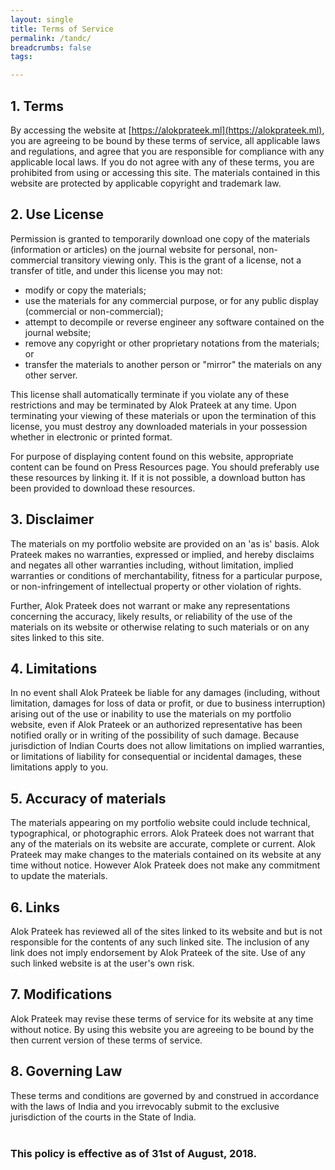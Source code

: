 ```yaml
---
layout: single
title: Terms of Service
permalink: /tandc/
breadcrumbs: false
tags:

---
```


## 1. Terms

By accessing the website at [https://alokprateek.ml](https://alokprateek.ml), you are agreeing to be bound by these terms of service, all applicable laws and regulations, and agree that you are responsible for compliance with any applicable local laws. If you do not agree with any of these terms, you are prohibited from using or accessing this site. The materials contained in this website are protected by applicable copyright and trademark law.<br>

## 2. Use License

Permission is granted to temporarily download one copy of the materials (information or articles) on the journal website for personal, non-commercial transitory viewing only. This is the grant of a license, not a transfer of title, and under this license you may not:
  - modify or copy the materials;
  - use the materials for any commercial purpose, or for any public display (commercial or non-commercial);
  - attempt to decompile or reverse engineer any software contained on the journal website;
  - remove any copyright or other proprietary notations from the materials; or
  - transfer the materials to another person or "mirror" the materials on any other server.
  
This license shall automatically terminate if you violate any of these restrictions and may be terminated by Alok Prateek at any time. Upon terminating your viewing of these materials or upon the termination of this license, you must destroy any downloaded materials in your possession whether in electronic or printed format.

For purpose of displaying content found on this website, appropriate content can be found on Press Resources page. You should preferably use these resources by linking it. If it is not possible, a download button has been provided to download these resources.<br>

## 3. Disclaimer

The materials on my portfolio website are provided on an 'as is' basis. Alok Prateek makes no warranties, expressed or implied, and hereby disclaims and negates all other warranties including, without limitation, implied warranties or conditions of merchantability, fitness for a particular purpose, or non-infringement of intellectual property or other violation of rights.

Further, Alok Prateek does not warrant or make any representations concerning the accuracy, likely results, or reliability of the use of the materials on its website or otherwise relating to such materials or on any sites linked to this site.<br>

## 4. Limitations

In no event shall Alok Prateek be liable for any damages (including, without limitation, damages for loss of data or profit, or due to business interruption) arising out of the use or inability to use the materials on my portfolio website, even if Alok Prateek or an authorized representative has been notified orally or in writing of the possibility of such damage. Because jurisdiction of Indian Courts does not allow limitations on implied warranties, or limitations of liability for consequential or incidental damages, these limitations apply to you.<br>

## 5. Accuracy of materials

The materials appearing on my portfolio website could include technical, typographical, or photographic errors. Alok Prateek does not warrant that any of the materials on its website are accurate, complete or current. Alok Prateek may make changes to the materials contained on its website at any time without notice. However Alok Prateek does not make any commitment to update the materials.<br>

## 6. Links

Alok Prateek has reviewed all of the sites linked to its website and but is not responsible for the contents of any such linked site. The inclusion of any link does not imply endorsement by Alok Prateek of the site. Use of any such linked website is at the user's own risk.<br>

## 7. Modifications

Alok Prateek may revise these terms of service for its website at any time without notice. By using this website you are agreeing to be bound by the then current version of these terms of service.<br>

## 8. Governing Law

These terms and conditions are governed by and construed in accordance with the laws of India and you irrevocably submit to the exclusive jurisdiction of the courts in the State of India.
<br><br>
<h3 class="notice">This policy is effective as of 31st of August, 2018.</h3>